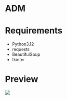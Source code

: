 # ADM

<h1>Requirements</h1>
<ul>
<li>Python3.12</li>
<li>requests</li>
<li>BeautifulSoup</li>
<li>tkinter</li>
</ul>
<h1>Preview</h1>
<img src="https://github.com/user-attachments/assets/222305e3-229d-4a99-9e64-4138a969a58c"/>
